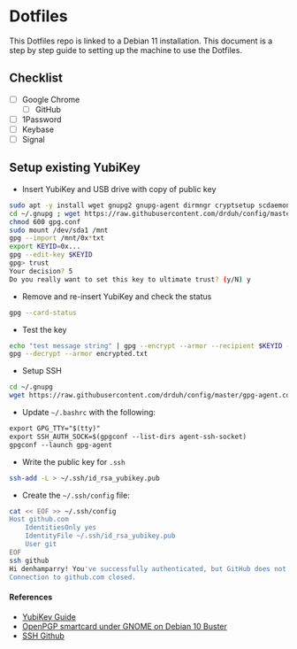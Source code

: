# Dotfiles

This Dotfiles repo is linked to a Debian 11 installation. This document is a
step by step guide to setting up the machine to use the Dotfiles.

## Checklist

- [ ] Google Chrome
  - [ ] GitHub
- [ ] 1Password
- [ ] Keybase
- [ ] Signal

## Setup existing YubiKey

- Insert YubiKey and USB drive with copy of public key

```bash
sudo apt -y install wget gnupg2 gnupg-agent dirmngr cryptsetup scdaemon pcscd secure-delete hopenpgp-tools yubikey-personalization
cd ~/.gnupg ; wget https://raw.githubusercontent.com/drduh/config/master/gpg.conf
chmod 600 gpg.conf
sudo mount /dev/sda1 /mnt
gpg --import /mnt/0x*txt
export KEYID=0x...
gpg --edit-key $KEYID
gpg> trust
Your decision? 5
Do you really want to set this key to ultimate trust? (y/N) y
```

- Remove and re-insert YubiKey and check the status

```bash
gpg --card-status
```

- Test the key

```bash
echo "test message string" | gpg --encrypt --armor --recipient $KEYID -o encrypted.txt
gpg --decrypt --armor encrypted.txt
```

- Setup SSH

```bash
cd ~/.gnupg
wget https://raw.githubusercontent.com/drduh/config/master/gpg-agent.conf
```

- Update `~/.bashrc` with the following:

```txt
export GPG_TTY="$(tty)"
export SSH_AUTH_SOCK=$(gpgconf --list-dirs agent-ssh-socket)
gpgconf --launch gpg-agent
```

- Write the public key for `.ssh`

```bash
ssh-add -L > ~/.ssh/id_rsa_yubikey.pub
```

- Create the `~/.ssh/config` file:

```bash
cat << EOF >> ~/.ssh/config
Host github.com
    IdentitiesOnly yes
    IdentityFile ~/.ssh/id_rsa_yubikey.pub
    User git
EOF
ssh github
Hi denhamparry! You've successfully authenticated, but GitHub does not provide shell access.
Connection to github.com closed.
```

#### References

- [YubiKey Guide](https://github.com/drduh/YubiKey-Guide)
- [OpenPGP smartcard under GNOME on Debian 10 Buster](https://blog.josefsson.org/tag/scdaemon/)
- [SSH Github](https://help.github.com/en/github/authenticating-to-github/testing-your-ssh-connection)